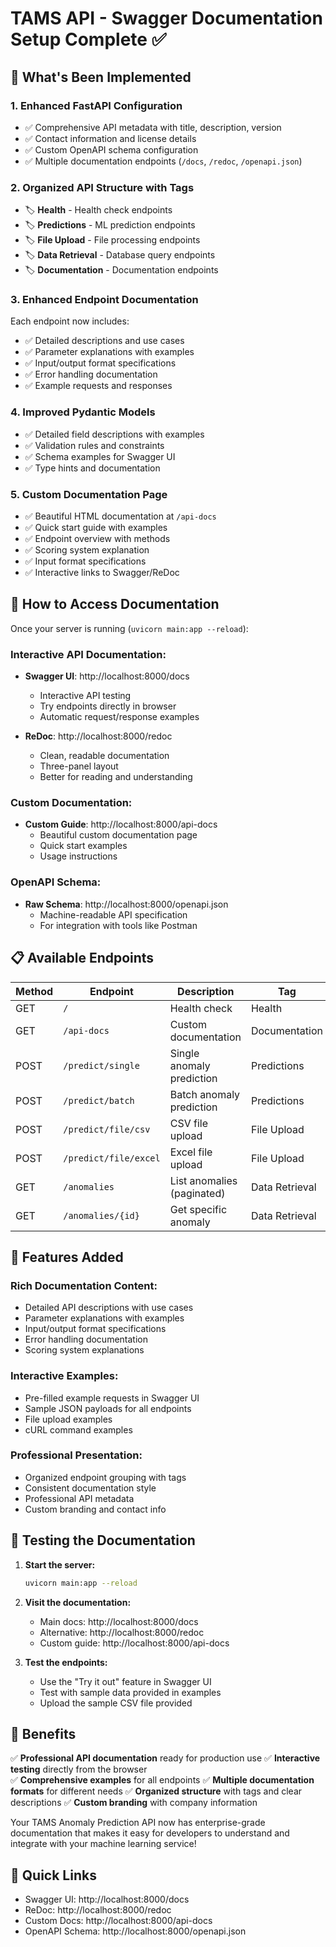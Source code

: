 # TAMS API - Swagger Documentation Setup Complete ✅

## 🎯 What's Been Implemented

### 1. **Enhanced FastAPI Configuration**
- ✅ Comprehensive API metadata with title, description, version
- ✅ Contact information and license details
- ✅ Custom OpenAPI schema configuration
- ✅ Multiple documentation endpoints (`/docs`, `/redoc`, `/openapi.json`)

### 2. **Organized API Structure with Tags**
- 🏷️ **Health** - Health check endpoints
- 🏷️ **Predictions** - ML prediction endpoints
- 🏷️ **File Upload** - File processing endpoints  
- 🏷️ **Data Retrieval** - Database query endpoints
- 🏷️ **Documentation** - Documentation endpoints

### 3. **Enhanced Endpoint Documentation**
Each endpoint now includes:
- ✅ Detailed descriptions and use cases
- ✅ Parameter explanations with examples
- ✅ Input/output format specifications
- ✅ Error handling documentation
- ✅ Example requests and responses

### 4. **Improved Pydantic Models**
- ✅ Detailed field descriptions with examples
- ✅ Validation rules and constraints
- ✅ Schema examples for Swagger UI
- ✅ Type hints and documentation

### 5. **Custom Documentation Page**
- ✅ Beautiful HTML documentation at `/api-docs`
- ✅ Quick start guide with examples
- ✅ Endpoint overview with methods
- ✅ Scoring system explanation
- ✅ Input format specifications
- ✅ Interactive links to Swagger/ReDoc

## 🚀 How to Access Documentation

Once your server is running (`uvicorn main:app --reload`):

### **Interactive API Documentation:**
- **Swagger UI**: http://localhost:8000/docs
  - Interactive API testing
  - Try endpoints directly in browser
  - Automatic request/response examples

- **ReDoc**: http://localhost:8000/redoc  
  - Clean, readable documentation
  - Three-panel layout
  - Better for reading and understanding

### **Custom Documentation:**
- **Custom Guide**: http://localhost:8000/api-docs
  - Beautiful custom documentation page
  - Quick start examples
  - Usage instructions

### **OpenAPI Schema:**
- **Raw Schema**: http://localhost:8000/openapi.json
  - Machine-readable API specification
  - For integration with tools like Postman

## 📋 Available Endpoints

| Method | Endpoint | Description | Tag |
|--------|----------|-------------|-----|
| GET | `/` | Health check | Health |
| GET | `/api-docs` | Custom documentation | Documentation |
| POST | `/predict/single` | Single anomaly prediction | Predictions |
| POST | `/predict/batch` | Batch anomaly prediction | Predictions |
| POST | `/predict/file/csv` | CSV file upload | File Upload |
| POST | `/predict/file/excel` | Excel file upload | File Upload |
| GET | `/anomalies` | List anomalies (paginated) | Data Retrieval |
| GET | `/anomalies/{id}` | Get specific anomaly | Data Retrieval |

## 🎨 Features Added

### **Rich Documentation Content:**
- Detailed API descriptions with use cases
- Parameter explanations with examples
- Input/output format specifications
- Error handling documentation
- Scoring system explanations

### **Interactive Examples:**
- Pre-filled example requests in Swagger UI
- Sample JSON payloads for all endpoints
- File upload examples
- cURL command examples

### **Professional Presentation:**
- Organized endpoint grouping with tags
- Consistent documentation style
- Professional API metadata
- Custom branding and contact info

## 🧪 Testing the Documentation

1. **Start the server:**
   ```bash
   uvicorn main:app --reload
   ```

2. **Visit the documentation:**
   - Main docs: http://localhost:8000/docs
   - Alternative: http://localhost:8000/redoc
   - Custom guide: http://localhost:8000/api-docs

3. **Test the endpoints:**
   - Use the "Try it out" feature in Swagger UI
   - Test with sample data provided in examples
   - Upload the sample CSV file provided

## 🎯 Benefits

✅ **Professional API documentation** ready for production use
✅ **Interactive testing** directly from the browser  
✅ **Comprehensive examples** for all endpoints
✅ **Multiple documentation formats** for different needs
✅ **Organized structure** with tags and clear descriptions
✅ **Custom branding** with company information

Your TAMS Anomaly Prediction API now has enterprise-grade documentation that makes it easy for developers to understand and integrate with your machine learning service!

## 🔗 Quick Links
- Swagger UI: http://localhost:8000/docs
- ReDoc: http://localhost:8000/redoc  
- Custom Docs: http://localhost:8000/api-docs
- OpenAPI Schema: http://localhost:8000/openapi.json
